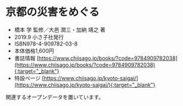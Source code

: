 # 京都の災害をめぐる

* 橋本 学 監修／大邑 潤三・加納 靖之 著
* 2019.9 小さ子社発行
* ISBN978-4-909782-03-8
* 本体価格1,600円
* 書誌情報 [https://www.chiisago.jp/books/?code=9784909782038](https://www.chiisago.jp/books/?code=9784909782038){:target="_blank"}
* 特設ページ [https://www.chiisago.jp/kyoto-saigai/](https://www.chiisago.jp/kyoto-saigai/){:target="_blank"}


関連するオープンデータを置いています。

